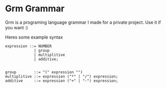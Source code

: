 # Grm Grammar

Grm is a programing language grammar I made for a private project.
Use it if you want :)

Heres some example syntax

```
expression ::= NUMBER
             | group
             | multiplitive
             | additive;


group        ::= "(" expression "")
multiplitive ::= expression ("*" | "/") expression;
additive     ::= expression ("+" | "-") expression;
```
